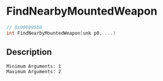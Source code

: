 # FindNearbyMountedWeapon
```c
// 0x006095b0
int FindNearbyMountedWeapon(unk p0, ...)
```
## Description
```
Minimum Arguments: 1
Maximum Arguments: 2
```
